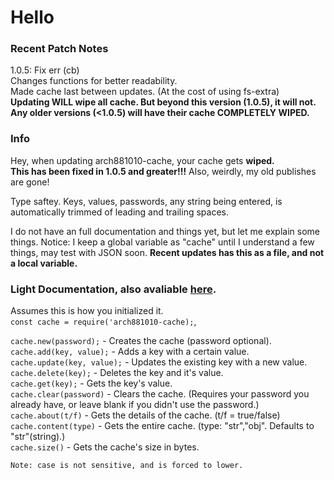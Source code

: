 # Hello

### Recent Patch Notes
1.0.5:
Fix err (cb)  
Changes functions for better readability.  
Made cache last between updates. (At the cost of using fs-extra)  
**Updating WILL wipe all cache. But beyond this version (1.0.5), it will not. Any older versions (<1.0.5) will have their cache COMPLETELY WIPED.**

### Info

Hey, when updating arch881010-cache, your cache gets **wiped.**  
**This has been fixed in 1.0.5 and greater!!!**
Also, weirdly, my old publishes are gone!

Type saftey.
Keys, values, passwords, any string being entered, is automatically trimmed of leading and trailing spaces.

I do not have an full documentation and things yet, but let me explain some things.
Notice: I keep a global variable as "cache" until I understand a few things, may test with JSON soon.
**Recent updates has this as a file, and not a local variable.**

### Light Documentation, also avaliable [here](https://arch881010.github.io/arch-cache/).

Assumes this is how you initialized it.  
`const cache = require('arch881010-cache);`,  

`cache.new(password);` - Creates the cache (password optional).  
`cache.add(key, value);` - Adds a key with a certain value.  
`cache.update(key, value);` - Updates the existing key with a new value.  
`cache.delete(key);` - Deletes the key and it's value.  
`cache.get(key);` - Gets the key's value.  
`cache.clear(password)` - Clears the cache. (Requires your password you already have, or leave blank if you didn't use the password.)  
`cache.about(t/f)` - Gets the details of the cache. (t/f = true/false)  
`cache.content(type)` - Gets the entire cache. (type: "str","obj". Defaults to "str"(string).)  
`cache.size()` - Gets the cache's size in bytes.

`
Note: case is not sensitive, and is forced to lower.
`